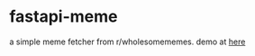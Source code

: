 # fastapi-meme

a simple meme fetcher from r/wholesomememes. demo at [here](https://9zwf6l.deta.dev/)
